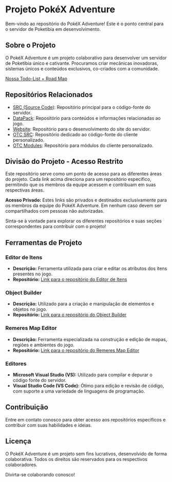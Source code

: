 # Projeto PokéX Adventure

Bem-vindo ao repositório do PokéX Adventure! Este é o ponto central para o servidor de Poketibia em desenvolvimento.

## Sobre o Projeto

O PokéX Adventure é um projeto colaborativo para desenvolver um servidor de Poketibia único e cativante. Procuramos criar mecânicas inovadoras, sistemas únicos e conteúdos exclusivos, co-criados com a comunidade.

[Nossa Todo-List + Road Map](https://github.com/orgs/under-online-games/projects/1)

## Repositórios Relacionados

- [SRC (Source Code)](https://github.com/under-online-games/PokeXAdventure-src): Repositório principal para o código-fonte do servidor.
- [DataPack](https://github.com/under-online-games/pokexadventure-datapack): Repositório para conteúdos e informações relacionadas ao jogo.
- [Website](link_para_o_repositorio_Website): Repositório para o desenvolvimento do site do servidor.
- [OTC SRC](link_para_o_repositorio_OTC_SRC): Repositório dedicado ao código-fonte do cliente personalizado.
- [OTC Modules](link_para_o_repositorio_OTC_Modules): Repositório para módulos do cliente personalizado.

## Divisão do Projeto - Acesso Restrito

Este repositório serve como um ponto de acesso para as diferentes áreas do projeto. Cada link acima direciona para um repositório específico, permitindo que os membros da equipe acessem e contribuam em suas respectivas áreas.

**Acesso Privado:** Estes links são privados e destinados exclusivamente para os membros da equipe do PokéX Adventure. Em nenhum caso devem ser compartilhados com pessoas não autorizadas.

Sinta-se à vontade para explorar os diferentes repositórios e suas seções correspondentes para contribuir com o projeto!

## Ferramentas de Projeto

### Editor de Itens

- **Descrição:** Ferramenta utilizada para criar e editar os atributos dos itens presentes no jogo.
- **Repositório:** [Link para o repositório do Editor de Itens](link_para_o_repositorio_editor_itens)

### Object Builder

- **Descrição:** Utilizado para a criação e manipulação de elementos e objetos no jogo.
- **Repositório:** [Link para o repositório do Object Builder](link_para_o_repositorio_object_builder)

### Remeres Map Editor

- **Descrição:** Ferramenta especializada na construção e edição de mapas, regiões e ambientes do jogo.
- **Repositório:** [Link para o repositório do Remeres Map Editor](link_para_o_repositorio_remeres_map_editor)

### Editores

- **Microsoft Visual Studio (VS):** Utilizado para compilar e depurar o código fonte do servidor.
- **Visual Studio Code (VS Code):** Ótimo para edição e revisão de código, com suporte a uma variedade de linguagens de programação.

## Contribuição

Entre em contato conosco para obter acesso aos repositórios específicos e contribuir com suas habilidades e ideias.

## Licença

O PokéX Adventure é um projeto sem fins lucrativos, desenvolvido de forma colaborativa. Todos os direitos são reservados para os respectivos colaboradores.

Divirta-se colaborando conosco!
